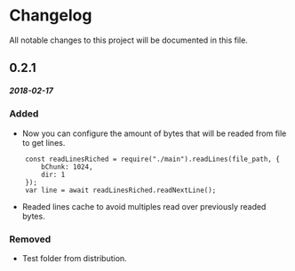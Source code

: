 # Changelog
All notable changes to this project will be documented in this file.

## 0.2.1
##### 2018-02-17

### Added
- Now you can configure the amount of bytes that will be readed from file to get lines.
```
    const readLinesRiched = require("./main").readLines(file_path, {
        bChunk: 1024,
        dir: 1
    });
    var line = await readLinesRiched.readNextLine();
```
- Readed lines cache to avoid multiples read over previously readed bytes.


### Removed
- Test folder from distribution.

